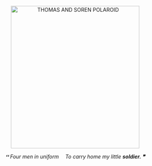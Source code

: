 <p align="center">
 <img width="350" height="390" alt="THOMAS AND SOREN POLAROID" src="https://github.com/user-attachments/assets/8d16c143-9488-4e83-afc6-1f82090491fe" />


<p align="center">
<i>❛❛	Four men in uniform  To carry home my little <b>soldier.<b> ❞<i>
